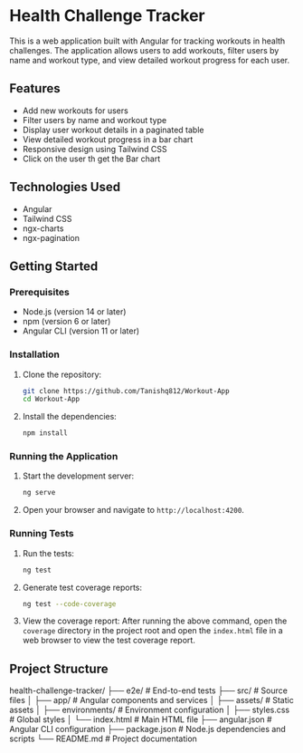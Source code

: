 # Health Challenge Tracker

This is a web application built with Angular for tracking workouts in health challenges. The application allows users to add workouts, filter users by name and workout type, and view detailed workout progress for each user.

## Features

- Add new workouts for users
- Filter users by name and workout type
- Display user workout details in a paginated table
- View detailed workout progress in a bar chart
- Responsive design using Tailwind CSS
- Click on the user th get the Bar chart

## Technologies Used

- Angular
- Tailwind CSS
- ngx-charts
- ngx-pagination

## Getting Started

### Prerequisites

- Node.js (version 14 or later)
- npm (version 6 or later)
- Angular CLI (version 11 or later)

### Installation

1. Clone the repository:
    ```bash
    git clone https://github.com/Tanishq812/Workout-App
    cd Workout-App
    ```

2. Install the dependencies:
    ```bash
    npm install
    ```

### Running the Application

1. Start the development server:
    ```bash
    ng serve
    ```

2. Open your browser and navigate to `http://localhost:4200`.

### Running Tests

1. Run the tests:
    ```bash
    ng test
    ```

2. Generate test coverage reports:
    ```bash
    ng test --code-coverage
    ```

3. View the coverage report:
    After running the above command, open the `coverage` directory in the project root and open the `index.html` file in a web browser to view the test coverage report.

## Project Structure

health-challenge-tracker/
├── e2e/ # End-to-end tests
├── src/ # Source files
│ ├── app/ # Angular components and services
│ ├── assets/ # Static assets
│ ├── environments/ # Environment configuration
│ ├── styles.css # Global styles
│ └── index.html # Main HTML file
├── angular.json # Angular CLI configuration
├── package.json # Node.js dependencies and scripts
└── README.md # Project documentation
